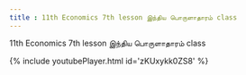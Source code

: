 ```yaml
---
title : 11th Economics 7th lesson இந்திய பொருளாதாரம் class
---
```


11th Economics 7th lesson இந்திய பொருளாதாரம் class



{% include youtubePlayer.html id='zKUxykk0ZS8' %}
